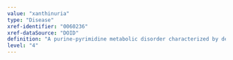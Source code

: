 ```yaml
---
value: "xanthinuria"
type: "Disease"
xref-identifier: "0060236"
xref-dataSource: "DOID"
definition: "A purine-pyrimidine metabolic disorder characterized by deficiency of xanthine oxidase, resulting in excretion of large amounts of xanthine in the urine and the formation of xanthine stones.|NT MGI."
level: "4"
---
```


